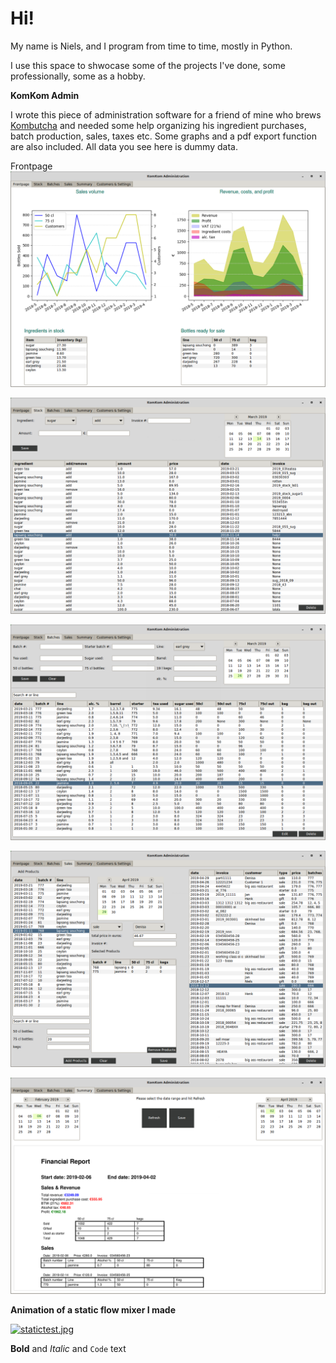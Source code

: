 # Hi!

My name is Niels, and I program from time to time, mostly in Python.

I use this space to shwocase some of the projects I've done, some professionally, some as a hobby.


**KomKom Admin**

I wrote this piece of administration software for a friend of mine who brews [Kombutcha](https://en.wikipedia.org/wiki/Kombucha) and needed some help organizing his ingredient purchases, batch production, sales, taxes etc. Some graphs and a pdf export function are also included. All data you see here is dummy data.

Frontpage
![Frontpage](https://github.com/highintothesky/aboutme/blob/master/screenshots/kk1.png "KomKom v1 Frontpage")

![Stock](https://github.com/highintothesky/aboutme/blob/master/screenshots/kk2.png "KomKom v1 Stock")

![Batches](https://github.com/highintothesky/aboutme/blob/master/screenshots/kk3.png "KomKom v1 Batches")

![Sales](https://github.com/highintothesky/aboutme/blob/master/screenshots/kk4.png "KomKom v1 Sales")

![PDF Preview](https://github.com/highintothesky/aboutme/blob/master/screenshots/kk5.png "KomKom v1 PDF Preview")



**Animation of a static flow mixer I made**

[![statictest.jpg](https://img.youtube.com/vi/EivqvCdqS30/0.jpg)](https://www.youtube.com/watch?v=EivqvCdqS30 "Static Flow mixer")




**Bold** and _Italic_ and `Code` text


